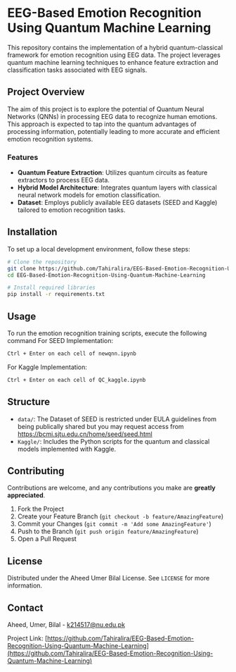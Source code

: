 # EEG-Based Emotion Recognition Using Quantum Machine Learning

This repository contains the implementation of a hybrid quantum-classical framework for emotion recognition using EEG data. The project leverages quantum machine learning techniques to enhance feature extraction and classification tasks associated with EEG signals.

## Project Overview

The aim of this project is to explore the potential of Quantum Neural Networks (QNNs) in processing EEG data to recognize human emotions. This approach is expected to tap into the quantum advantages of processing information, potentially leading to more accurate and efficient emotion recognition systems.

### Features

- **Quantum Feature Extraction**: Utilizes quantum circuits as feature extractors to process EEG data.
- **Hybrid Model Architecture**: Integrates quantum layers with classical neural network models for emotion classification.
- **Dataset**: Employs publicly available EEG datasets (SEED and Kaggle) tailored to emotion recognition tasks.

## Installation

To set up a local development environment, follow these steps:

```bash
# Clone the repository
git clone https://github.com/Tahiralira/EEG-Based-Emotion-Recognition-Using-Quantum-Machine-Learning.git
cd EEG-Based-Emotion-Recognition-Using-Quantum-Machine-Learning

# Install required libraries
pip install -r requirements.txt
```

## Usage
To run the emotion recognition training scripts, execute the following command
For SEED Implementation:
```bash
Ctrl + Enter on each cell of newqnn.ipynb
```
For Kaggle Implementation:
```bash
Ctrl + Enter on each cell of QC_kaggle.ipynb
```
## Structure

- `data/`: The Dataset of SEED is restricted under EULA guidelines from being publically shared but you may request access from https://bcmi.sjtu.edu.cn/home/seed/seed.html
- `Kaggle/`: Includes the Python scripts for the quantum and classical models implemented with Kaggle.

## Contributing

Contributions are welcome, and any contributions you make are **greatly appreciated**.

1. Fork the Project
2. Create your Feature Branch (`git checkout -b feature/AmazingFeature`)
3. Commit your Changes (`git commit -m 'Add some AmazingFeature'`)
4. Push to the Branch (`git push origin feature/AmazingFeature`)
5. Open a Pull Request

## License

Distributed under the Aheed Umer Bilal License. See `LICENSE` for more information.

## Contact

Aheed, Umer, Bilal - k214517@nu.edu.pk

Project Link: [https://github.com/Tahiralira/EEG-Based-Emotion-Recognition-Using-Quantum-Machine-Learning](https://github.com/Tahiralira/EEG-Based-Emotion-Recognition-Using-Quantum-Machine-Learning)

